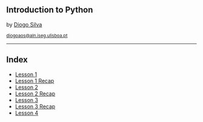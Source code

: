 <img data-src="img/iseg_logo.png" width=400>
<h2>Introduction to Python</h2>
<p>by <a href="https://diogoaos.com">Diogo Silva</a></p>
<small><a href="mailto:diogoaos@aln.iseg.ulisboa.pt">diogoaos@aln.iseg.ulisboa.pt</a></small>

---

## Index

- [Lesson 1](#lesson1)
- [Lesson 1 Recap](#lesson1_recap)
- [Lesson 2](#lesson2)
- [Lesson 2 Recap](#lesson2_recap)
- [Lesson 3](#lesson3)
- [Lesson 3 Recap](#lesson3_recap)
- [Lesson 4](#lesson4)
<!-- - [Lesson 4 Recap]() -->
